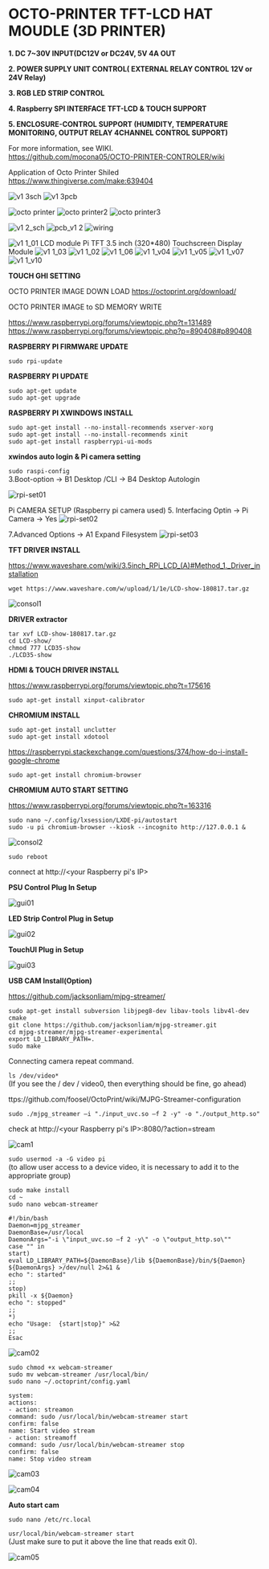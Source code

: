 # OCTO-PRINTER TFT-LCD HAT MOUDLE (3D PRINTER)


**1. DC 7~30V INPUT(DC12V or DC24V, 5V 4A OUT**

**2. POWER SUPPLY UNIT CONTROL( EXTERNAL RELAY CONTROL 12V or 24V Relay)**

**3. RGB LED STRIP CONTROL**

**4. Raspberry SPI INTERFACE TFT-LCD & TOUCH SUPPORT**

**5. ENCLOSURE-CONTROL SUPPORT (HUMIDITY, TEMPERATURE MONITORING, OUTPUT RELAY 4CHANNEL CONTROL SUPPORT)**

For more information, see WIKI.<br>
https://github.com/mocona05/OCTO-PRINTER-CONTROLER/wiki

Application of Octo Printer Shiled<br>
https://www.thingiverse.com/make:639404


![v1 3sch](https://user-images.githubusercontent.com/11598835/47960359-a45d3980-e03d-11e8-9079-e34a06b12c0b.png)
![v1 3pcb](https://user-images.githubusercontent.com/11598835/47960347-6fe97d80-e03d-11e8-8af7-9671df97007e.png)

![octo printer](https://user-images.githubusercontent.com/11598835/49480760-4d7c9700-f86b-11e8-9726-81482bc5d504.png)
![octo printer2](https://user-images.githubusercontent.com/11598835/49480931-ec08f800-f86b-11e8-98b8-92dd2afe2ed5.png)
![octo printer3](https://user-images.githubusercontent.com/11598835/49480932-ec08f800-f86b-11e8-84f4-e6344bd70d58.png)


![v1 2_sch](https://user-images.githubusercontent.com/11598835/46899833-a0714800-ced3-11e8-9eae-bbafdd31d3e1.png)
![pcb_v1 2](https://user-images.githubusercontent.com/11598835/46899834-a2d3a200-ced3-11e8-92eb-150ee3ae9a74.png)
![wiring](https://user-images.githubusercontent.com/11598835/47257206-ea56c100-d4c5-11e8-9e50-1440a79b2570.png)

![v1 1_01](https://user-images.githubusercontent.com/11598835/46874394-075f1480-ce74-11e8-8775-5a9fb0a5c464.png)
LCD module Pi TFT 3.5 inch (320*480) Touchscreen Display Module
![v1 1_03](https://user-images.githubusercontent.com/11598835/46874435-2198f280-ce74-11e8-87f1-3caa8f3d6df9.png)
![v1 1_02](https://user-images.githubusercontent.com/11598835/46874464-31b0d200-ce74-11e8-94b3-80f0f6aa0f80.png)
![v1 1_06](https://user-images.githubusercontent.com/11598835/46874484-383f4980-ce74-11e8-96f9-7d96574cf30b.png)
![v1 1_v04](https://user-images.githubusercontent.com/11598835/46874488-3a090d00-ce74-11e8-8dbe-bd7b972c1a39.png)
![v1 1_v05](https://user-images.githubusercontent.com/11598835/46874495-3b3a3a00-ce74-11e8-9089-30a53a3ec9b9.png)
![v1 1_v07](https://user-images.githubusercontent.com/11598835/46874502-3d03fd80-ce74-11e8-87f4-e5af33d6ef59.png)
![v1 1_v10](https://user-images.githubusercontent.com/11598835/46874505-3e352a80-ce74-11e8-9f56-d8e30af4f5fd.png)


**TOUCH GHI SETTING**

OCTO PRINTER IMAGE DOWN LOAD
https://octoprint.org/download/

OCTO PRINTER IMAGE to SD MEMORY WRITE

https://www.raspberrypi.org/forums/viewtopic.php?t=131489
https://www.raspberrypi.org/forums/viewtopic.php?p=890408#p890408

**RASPBERRY PI FIRMWARE UPDATE**

`sudo rpi-update`

**RASPBERRY PI UPDATE**

`sudo apt-get update`<br>
`sudo apt-get upgrade`<br>

**RASPBERRY PI XWINDOWS INSTALL**

`sudo apt-get install --no-install-recommends xserver-xorg`<br>
`sudo apt-get install --no-install-recommends xinit`<br>
`sudo apt-get install raspberrypi-ui-mods`<br>

**xwindos auto login & Pi camera setting**

`sudo raspi-config`<br>
3.Boot-option -> B1 Desktop /CLI -> B4 Desktop Autologin

![rpi-set01](https://user-images.githubusercontent.com/11598835/46899945-6f921280-ced5-11e8-8733-9a8a2dda06f3.png)

Pi CAMERA SETUP (Raspberry pi camera used)
5. Interfacing Optin -> Pi Camera -> Yes
![rpi-set02](https://user-images.githubusercontent.com/11598835/47189405-57a80c00-d377-11e8-9879-542c8fbfb29b.png)

7.Advanced Options -> A1 Expand Filesystem
![rpi-set03](https://user-images.githubusercontent.com/11598835/47197200-98b41680-d39f-11e8-8927-1acf6e96e2c9.png)


**TFT DRIVER INSTALL**

https://www.waveshare.com/wiki/3.5inch_RPi_LCD_(A)#Method_1._Driver_installation


`wget https://www.waveshare.com/w/upload/1/1e/LCD-show-180817.tar.gz`<br>

![consol1](https://user-images.githubusercontent.com/11598835/47189407-5971cf80-d377-11e8-8412-d9e97af0ed27.png)

**DRIVER extractor**

`tar xvf LCD-show-180817.tar.gz`<br>
`cd LCD-show/`<br>
`chmod 777 LCD35-show`<br>
`./LCD35-show`<br>


**HDMI & TOUCH DRIVER INSTALL**

https://www.raspberrypi.org/forums/viewtopic.php?t=175616

`sudo apt-get install xinput-calibrator`<br>



**CHROMIUM INSTALL**

`sudo apt-get install unclutter`<br>
`sudo apt-get install xdotool`<br>

https://raspberrypi.stackexchange.com/questions/374/how-do-i-install-google-chrome


`sudo apt-get install chromium-browser`<br>

**CHROMIUM AUTO START SETTING**

https://www.raspberrypi.org/forums/viewtopic.php?t=163316

`sudo nano ~/.config/lxsession/LXDE-pi/autostart`<br>
`sudo -u pi chromium-browser --kiosk --incognito http://127.0.0.1 &`<br>

![consol2](https://user-images.githubusercontent.com/11598835/47189410-5bd42980-d377-11e8-8e6b-21ce026a0bf3.png)


`sudo reboot`


connect at http://<your Raspberry pi's IP>

**PSU Control Plug In Setup**

![gui01](https://user-images.githubusercontent.com/11598835/47196493-c26b3e80-d39b-11e8-9354-e4c18304e3d4.png)

**LED Strip Control Plug in Setup**

![gui02](https://user-images.githubusercontent.com/11598835/47196492-c1d2a800-d39b-11e8-8d63-ec137b7fc0e1.png)

**TouchUI Plug in Setup**

![gui03](https://user-images.githubusercontent.com/11598835/47196491-c1d2a800-d39b-11e8-8739-58778fd0eef6.png)


**USB CAM Install(Option)**

https://github.com/jacksonliam/mjpg-streamer/

`sudo apt-get install subversion libjpeg8-dev libav-tools libv4l-dev cmake`<br>
`git clone https://github.com/jacksonliam/mjpg-streamer.git`<br>
`cd mjpg-streamer/mjpg-streamer-experimental`<br>
`export LD_LIBRARY_PATH=.`<br>
`sudo make`<br>

Connecting camera repeat command.

`ls /dev/video*`<br> 
(If you see the / dev / video0, then everything should be fine, go ahead)

ttps://github.com/foosel/OctoPrint/wiki/MJPG-Streamer-configuration

`sudo ./mjpg_streamer –i "./input_uvc.so –f 2 -y" -o "./output_http.so"`

check at http://<your Raspberry pi's IP>:8080/?action=stream

![cam1](https://user-images.githubusercontent.com/11598835/47196489-c1d2a800-d39b-11e8-94b1-75423855fa21.png)

`sudo usermod -a -G video pi`<br>
(to allow user access to a device video, it is necessary to add it to the appropriate group)

`sudo make install`<br>
`cd ~`<br>
`sudo nano webcam-streamer`<br>

`#!/bin/bash`<br>
`Daemon=mjpg_streamer`<br>
`DaemonBase=/usr/local`<br>
`DaemonArgs="-i \"input_uvc.so –f 2 -y\" -o \"output_http.so\""`<br>
`case "" in`<br>
`start)`<br>
`eval LD_LIBRARY_PATH=${DaemonBase}/lib ${DaemonBase}/bin/${Daemon} ${DaemonArgs} >/dev/null 2>&1 &`<br>
`echo ": started"`<br>
`;;`<br>
`stop)`<br>
`pkill -x ${Daemon}`<br>
`echo ": stopped"`<br>
`;;`<br>
`*)`<br>
`echo "Usage:  {start|stop}" >&2`<br>
`;;`<br>
`Esac`<br>

![cam02](https://user-images.githubusercontent.com/11598835/47197110-0b70c200-d39f-11e8-9a6b-62b13bd3cda5.png)


`sudo chmod +x webcam-streamer`<br>
`sudo mv webcam-streamer /usr/local/bin/`<br>
`sudo nano ~/.octoprint/config.yaml`<br>

`system:`<br>
  `actions:`<br>
  `- action: streamon`<br>
    `command: sudo /usr/local/bin/webcam-streamer start`<br>
    `confirm: false`<br>
    `name: Start video stream`<br>
  `- action: streamoff`<br>
    `command: sudo /usr/local/bin/webcam-streamer stop`<br>
    `confirm: false`<br>
    `name: Stop video stream`<br>

    
![cam03](https://user-images.githubusercontent.com/11598835/47196496-c303d500-d39b-11e8-927a-436d0f93e258.png)

![cam04](https://user-images.githubusercontent.com/11598835/47196495-c26b3e80-d39b-11e8-9491-22dc55dee9ee.png)


**Auto start cam**

`sudo nano /etc/rc.local`<br>

`usr/local/bin/webcam-streamer start`<br>
(Just make sure to put it above the line that reads exit 0).

![cam05](https://user-images.githubusercontent.com/11598835/47196494-c26b3e80-d39b-11e8-9b17-26c75b5c6d32.png)
